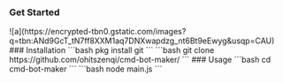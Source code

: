 <h3 align: "center">Get Started</h3>
![a](https://encrypted-tbn0.gstatic.com/images?q=tbn:ANd9GcT_tN7ff8XXM1aq7DNXwapdzg_nt6Bt9eEwyg&usqp=CAU)
### Installation
```bash
pkg install git
```
```bash
git clone https://github.com/ohitszenqi/cmd-bot-maker/
```
### Usage
```bash
cd cmd-bot-maker
```
```bash
node main.js
```
